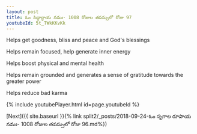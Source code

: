 ```yaml
---
layout: post
title: ఓం సిద్ధార్థాయ నమః- 1008 రోజుల తపస్సులో రోజు 97
youtubeId: 5t_TWkKKvKk
---
```

 
 
Helps get goodness, bliss and peace and God's blessings
 
Helps remain focused, help generate inner energy 
 
Helps boost physical and mental health 
 
Helps remain grounded and generates a sense of gratitude towards the greater power 
 
Helps reduce bad karma
 
 
 
 


{% include youtubePlayer.html id=page.youtubeId %}
 
[Next]({{ site.baseurl }}{% link  split2/_posts/2018-09-24-ఓం సృగాల రూపాయ నమః- 1008 రోజుల తపస్సులో రోజు 96.md%})
 
